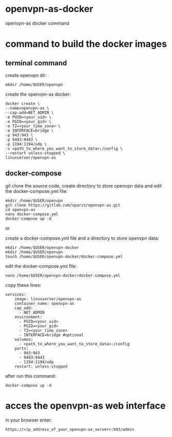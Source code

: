 # openvpn-as-docker

openvpn-as docker command

# command to build the docker images

## terminal command 

create openvpn dir:

    mkdir /home/$USER/openvpn

create the openvpn-as docker:

    docker create \
    --name=openvpn-as \
    --cap-add=NET_ADMIN \
    -e PUID=<your_uid> \
    -e PGID=<your_gid> \
    -e TZ=<your_time_zone> \
    -e INTERFACE=bridge \
    -p 943:943 \
    -p 9443:9443 \
    -p 1194:1194/udp \
    -v <path_to_where_you_want_to_store_data>:/config \
    --restart unless-stopped \
    linuxserver/openvpn-as

## docker-compose

git clone the source code, create directory to store openvpn data and edit the docker-compose.yml file:

    mkdir /home/$USER/openvpn
    git clone https://gitlab.com/sparzz/openvpn-as.git
    cd openvpn-as
    nano docker-compose.yml
    docker-compose up -d

or

create a docker-compose.yml file and a directory to store openvpn data:

    mkdir /home/$USER/openvpn-docker
    mkdir /home/$USER/openvpn
    touch /home/$USER/openvpn-docker/docker-compose.yml

edit the docker-compose.yml file:

    nano /home/$USER/openvpn-docker/docker-compose.yml
    
 copy these lines:

    services:
        image: linuxserver/openvpn-as
        container_name: openvpn-as
        cap_add:
          - NET_ADMIN
        environment:
          - PUID=<your_uid>
          - PGID=<your_gid>
          - TZ=<your_time_zone>
          - INTERFACE=bridge #optional
        volumes:
          - <path_to_where_you_want_to_store_data>:/config
        ports:
          - 943:943
          - 9443:9443
          - 1194:1194/udp
        restart: unless-stopped

after run this command:

    docker-compose up -d

# acces the openvpn-as web interface

in your browser enter:

    https://<ip_address_of_your_openvpn-as_server>:943/admin
